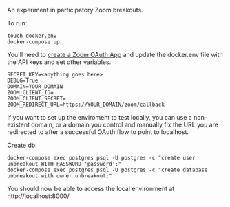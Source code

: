 An experiment in participatory Zoom breakouts.

To run:
```
touch docker.env
docker-compose up
```

You'll need to [create a Zoom OAuth App](https://marketplace.zoom.us/docs/guides/build/oauth-app) and update the docker.env file with the API keys and set other variables.

```
SECRET_KEY=<anything goes here>
DEBUG=True
DOMAIN=YOUR_DOMAIN
ZOOM_CLIENT_ID=
ZOOM_CLIENT_SECRET=
ZOOM_REDIRECT_URL=https://YOUR_DOMAIN/zoom/callback
```

If you want to set up the enviroment to test locally, you can use a non-existent domain, or a domain you control and manually fix the URL you are redirected to after a successful OAuth flow to point to localhost.


Create db:

```
docker-compose exec postgres psql -U postgres -c "create user unbreakout WITH PASSWORD 'password';"
docker-compose exec postgres psql -U postgres -c "create database unbreakout with owner unbreakout;"
```

You should now be able to access the local environment at http://localhost:8000/
